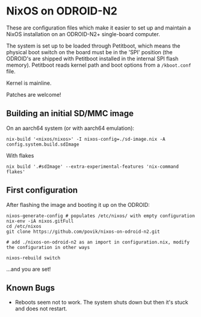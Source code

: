# NixOS on ODROID-N2

These are configuration files which make it easier to set up and maintain a NixOS installation on an ODROID-N2+ single-board computer.

The system is set up to be loaded through Petitboot, which means the physical boot switch on the board must be in the 'SPI' position (the ODROID's are shipped with Petitboot installed in the internal SPI flash memory). Petitboot reads kernel path and boot options from a `/kboot.conf` file.

Kernel is mainline.

Patches are welcome!

## Building an initial SD/MMC image

On an aarch64 system (or with aarch64 emulation):

    nix-build '<nixos/nixos>' -I nixos-config=./sd-image.nix -A config.system.build.sdImage

With flakes

    nix build '.#sdImage' --extra-experimental-features 'nix-command flakes'

## First configuration

After flashing the image and booting it up on the ODROID:

    nixos-generate-config # populates /etc/nixos/ with empty configuration
    nix-env -iA nixos.gitFull
    cd /etc/nixos
    git clone https://github.com/povik/nixos-on-odroid-n2.git

    # add ./nixos-on-odroid-n2 as an import in configuration.nix, modify the configuration in other ways

    nixos-rebuild switch

...and you are set!

## Known Bugs

* Reboots seem not to work. The system shuts down but then it's stuck and does not restart.
